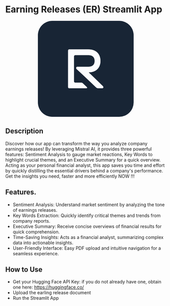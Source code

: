 # Earning Releases (ER) Streamlit App

<p align="center">
  <img src="logo2.png" alt="ER logo" width="300" style="border-radius: 45px;"/>
</p>

## Description

Discover how our app can transform the way you analyze company earnings releases! 
By leveraging Mistral AI, it provides three powerful features: Sentiment Analysis to gauge market reactions, Key Words to highlight crucial themes, and an Executive Summary for a quick overview. 
Acting as your personal financial analyst, this app saves you time and effort by quickly distilling the essential drivers behind a company's performance. 
Get the insights you need, faster and more efficiently NOW !!!


## Features.
- Sentiment Analysis: Understand market sentiment by analyzing the tone of earnings releases.
- Key Words Extraction: Quickly identify critical themes and trends from company reports.
- Executive Summary: Receive concise overviews of financial results for quick comprehension.
- Time-Saving Insights: Acts as a financial analyst, summarizing complex data into actionable insights.
- User-Friendly Interface: Easy PDF upload and intuitive navigation for a seamless experience.

## How to Use
- Get your Hugging Face API Key: if you do not already have one, obtain one here: https://huggingface.co/
- Upload the earling release document
- Run the Streamlit App
